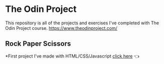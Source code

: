 # The Odin Project

This repository is all of the projects and exercises I've completed with The Odin Project course.
https://www.theodinproject.com/

## Rock Paper Scissors 
*First project I've made with HTML/CSS/Javascript 
[click here](https://brandyn1234.github.io/odin-project/foundations/rock-paper-scissors/) :point_left:
